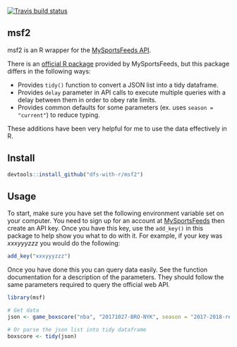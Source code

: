  [![Travis build status](https://travis-ci.org/dfs-with-r/msf2.svg?branch=master)](https://travis-ci.org/dfs-with-r/msf2)

## msf2
msf2 is an R wrapper for the [MySportsFeeds API](https://www.mysportsfeeds.com/).

There is an [official R package](https://github.com/MySportsFeeds/mysportsfeeds-r) provided by MySportsFeeds, but this package differs in the following ways:

- Provides `tidy()` function to convert a JSON list into a tidy dataframe. 
- Provides `delay` parameter in API calls to execute multiple queries with a delay between them in order to obey rate limits.
- Provides common defaults for some parameters (ex. uses `season = "current"`) to reduce typing.

These additions have been very helpful for me to use the data effectively in R.

## Install
```R
devtools::install_github("dfs-with-r/msf2")
```

## Usage
To start, make sure you have set the following environment variable set on your computer. You need to sign up for an account at [MySportsFeeds](https://www.mysportsfeeds.com) then create an API key. Once you have this key, use the `add_key()` in this package to help show you what to do with it. For example, if your key was *xxxyyyzzz* you would do the following:

```R
add_key("xxxyyyzzz")
```

Once you have done this you can query data easily. See the function documentation for a description of the parameters. They should follow the same parameters required to query the official web API.

```R
library(msf)

# Get data
json <- game_boxscore("nba", "20171027-BRO-NYK", season = "2017-2018-regular")

# Or parse the json list into tidy dataframe
boxscore <- tidy(json)
```
